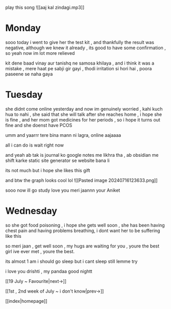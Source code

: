 play this song
![[aaj kal zindagi.mp3]]
# Monday

sooo today i went to give her the test kit , and thankfully the result was negative, although we knew it already , its good to have some confirmation , so yeah now im lot more relieved

kit dene baad vinay aur tanishq ne samosa khilaya , and i think it was a mistake , mere haat pe sabji gir gayi , thodi irritation si hori hai , poora paseene se naha gaya 

# Tuesday

she didnt come online yesterday and now im genuinely worried , kahi kuch hua to nahi , she said that she will talk after she reaches home , i hope she is fine , and her mom got medicines for her periods , so i hope it turns out fine and she doenst have PCOS

umm and yaarrr tere bina mann ni lagra, online aajaaaa

all i can do is wait right now

and yeah ab tak is journal ko google notes me likhra tha , ab obsidian me shift karke 
static site generator se website bana li

its not much but i hope she likes this gift

and btw the graph looks cool lol 
![[Pasted image 20240716123633.png]]


sooo now ill go study 
love you meri jaannn 
your Aniket


# Wednesday

so she got food poisoning , i hope she gets well soon , she has been having chest pain and having problems breathing, i dont want her to be suffering like this

so meri jaan , get well soon , my hugs are waiting for you , youre the best girl ive ever met , youre the best.

its almost 1 am i should go sleep but i cant sleep
still lemme try 

i love you drishti , my pandaa
good nightt


[[19 July ~ Favourite|next->]]

[[1st , 2nd week of July ~ i don't know|prev->]]

[[index|homepage]]